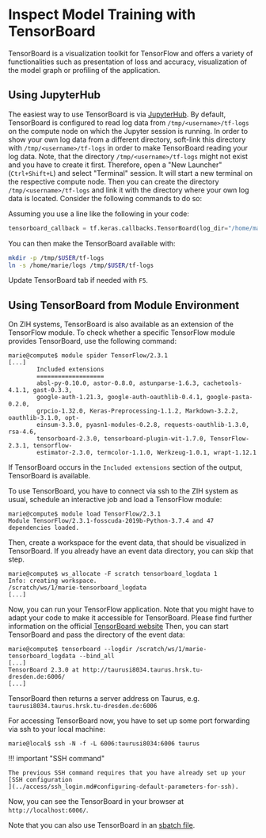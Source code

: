 # Inspect Model Training with TensorBoard

TensorBoard is a visualization toolkit for TensorFlow and offers a variety of functionalities such
as presentation of loss and accuracy, visualization of the model graph or profiling of the
application.

## Using JupyterHub

The easiest way to use TensorBoard is via [JupyterHub](../access/jupyterhub.md). By default,
TensorBoard is configured to read log data from `/tmp/<username>/tf-logs` on the compute node on
which the Jupyter session is running. In order to show your own log data from a different directory,
soft-link this directory with `/tmp/<username>/tf-logs` in order to make TensorBoard reading your
log data. Note, that the directory `/tmp/<username>/tf-logs` might not exist and you have to
create it first. Therefore, open a "New Launcher" (`Ctrl+Shift+L`) and select "Terminal" session.
It will start a new terminal on the respective compute node. Then you can create the directory
`/tmp/<username>/tf-logs` and link it with the directory where your own log data is located.
Consider the following commands to do so:


Assuming you use a line like the following in your code:

```python
tensorboard_callback = tf.keras.callbacks.TensorBoard(log_dir="/home/marie/logs")
```

You can then make the TensorBoard available with:

```bash
mkdir -p /tmp/$USER/tf-logs
ln -s /home/marie/logs /tmp/$USER/tf-logs
```

Update TensorBoard tab if needed with `F5`.

## Using TensorBoard from Module Environment

On ZIH systems, TensorBoard is also available as an extension of the TensorFlow module. To check
whether a specific TensorFlow module provides TensorBoard, use the following command:

```console hl_lines="9"
marie@compute$ module spider TensorFlow/2.3.1
[...]
        Included extensions
        ===================
        absl-py-0.10.0, astor-0.8.0, astunparse-1.6.3, cachetools-4.1.1, gast-0.3.3,
        google-auth-1.21.3, google-auth-oauthlib-0.4.1, google-pasta-0.2.0,
        grpcio-1.32.0, Keras-Preprocessing-1.1.2, Markdown-3.2.2, oauthlib-3.1.0, opt-
        einsum-3.3.0, pyasn1-modules-0.2.8, requests-oauthlib-1.3.0, rsa-4.6,
        tensorboard-2.3.0, tensorboard-plugin-wit-1.7.0, TensorFlow-2.3.1, tensorflow-
        estimator-2.3.0, termcolor-1.1.0, Werkzeug-1.0.1, wrapt-1.12.1
```

If TensorBoard occurs in the `Included extensions` section of the output, TensorBoard is available.

To use TensorBoard, you have to connect via ssh to the ZIH system as usual, schedule an interactive
job and load a TensorFlow module:

```console
marie@compute$ module load TensorFlow/2.3.1
Module TensorFlow/2.3.1-fosscuda-2019b-Python-3.7.4 and 47 dependencies loaded.
```

Then, create a workspace for the event data, that should be visualized in TensorBoard. If you
already have an event data directory, you can skip that step.

```console
marie@compute$ ws_allocate -F scratch tensorboard_logdata 1
Info: creating workspace.
/scratch/ws/1/marie-tensorboard_logdata
[...]
```

Now, you can run your TensorFlow application. Note that you might have to adapt your code to make it
accessible for TensorBoard. Please find further information on the official [TensorBoard website](https://www.tensorflow.org/tensorboard/get_started)
Then, you can start TensorBoard and pass the directory of the event data:

```console
marie@compute$ tensorboard --logdir /scratch/ws/1/marie-tensorboard_logdata --bind_all
[...]
TensorBoard 2.3.0 at http://taurusi8034.taurus.hrsk.tu-dresden.de:6006/
[...]
```

TensorBoard then returns a server address on Taurus, e.g. `taurusi8034.taurus.hrsk.tu-dresden.de:6006`

For accessing TensorBoard now, you have to set up some port forwarding via ssh to your local
machine:

```console
marie@local$ ssh -N -f -L 6006:taurusi8034:6006 taurus
```

!!! important "SSH command"

    The previous SSH command requires that you have already set up your [SSH configuration
    ](../access/ssh_login.md#configuring-default-parameters-for-ssh).

Now, you can see the TensorBoard in your browser at `http://localhost:6006/`.

Note that you can also use TensorBoard in an [sbatch file](../jobs_and_resources/slurm.md).
